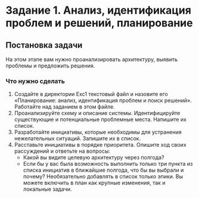 # Задание 1. Анализ, идентификация проблем и решений, планирование
## Постановка задачи
На этом этапе вам нужно проанализировать архитектуру, выявить проблемы и предложить решения.

### Что нужно сделать
1. Создайте в директории Exc1 текстовый файл и назовите его «Планирование: анализ, идентификация проблем и поиск решений». Работайте над заданием в этом файле.
1. Проанализируйте схему и описание системы. Идентифицируйте существующие и потенциальные проблемные места. Напишите их список.
1. Разработайте инициативы, которые необходимы для устранения нежелательных ситуаций. Запишите их в список.
1. Расставьте инициативы в порядке приоритета. Опишите ход своих рассуждений и ответьте на вопросы:
   - Какой вы видите целевую архитектуру через полгода?
   - Если бы у вас была возможность выполнить только три пункта из списка инициатив в ближайшие полгода, что бы вы выбрали и почему? Необязательно добавлять в список только эпики. Вы можете включить в план как крупные изменения, так и локальные задачи.
